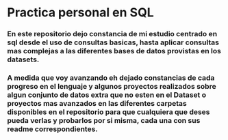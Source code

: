 # Practica personal en SQL
### En este repositorio dejo constancia de mi estudio centrado en sql desde el uso de consultas basicas, hasta aplicar consultas mas complejas a las diferentes bases de datos provistas en los datasets.
### A medida que voy avanzando eh dejado constancias de cada progreso en el lenguaje y algunos proyectos realizados sobre algun conjunto de datos extra que no esten en el Dataset o proyectos mas avanzados en las diferentes carpetas disponibles en el repositorio para que cualquiera que deses pueda verlas y probarlos por si misma, cada una con sus readme correspondientes.

